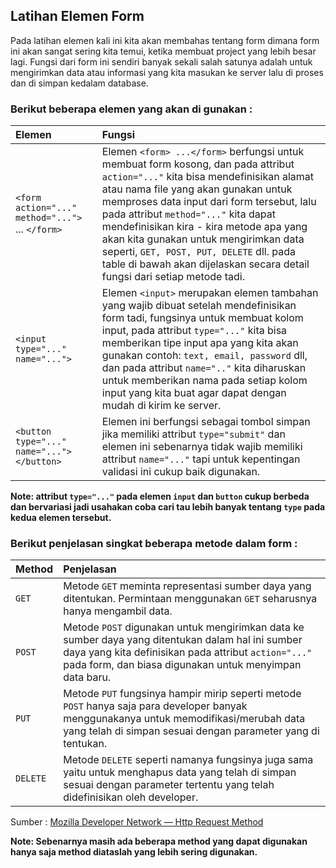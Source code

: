 ## Latihan Elemen Form
Pada latihan elemen kali ini kita akan membahas tentang form dimana form ini akan sangat sering kita temui, ketika membuat project yang lebih besar lagi. Fungsi dari form ini sendiri banyak sekali salah satunya adalah untuk mengirimkan data atau informasi yang kita masukan ke server lalu di proses dan di simpan kedalam database.

### Berikut beberapa elemen yang akan di gunakan :
| Elemen | Fungsi     |
| :------------- | :------------- |
| `<form action="..." method="...">` ... `</form>`       | Elemen `<form> ...</form>` berfungsi untuk membuat form kosong, dan pada attribut `action="..."` kita bisa mendefinisikan alamat atau nama file yang akan gunakan untuk memproses data input dari form tersebut, lalu pada attribut `method="..."` kita dapat mendefinisikan kira - kira metode apa yang akan kita gunakan untuk mengirimkan data seperti, `GET, POST, PUT, DELETE` dll. pada table di bawah akan dijelaskan secara detail fungsi dari setiap metode tadi.    |
| `<input type="..." name="...">`       | Elemen `<input>` merupakan elemen tambahan yang wajib dibuat setelah mendefinisikan form tadi, fungsinya untuk membuat kolom input, pada attribut `type="..."` kita bisa memberikan tipe input apa yang kita akan gunakan contoh: `text, email, password` dll, dan pada attribut `name=".."` kita diharuskan untuk memberikan nama pada setiap kolom input yang kita buat agar dapat dengan mudah di kirim ke server.      |
| `<button type="..." name="..."></button>`       | Elemen ini berfungsi sebagai tombol simpan jika memiliki attribut `type="submit"` dan elemen ini sebenarnya tidak wajib memiliki attribut `name="..."` tapi untuk kepentingan validasi ini cukup baik digunakan.      |

**Note: attribut `type="..."` pada elemen `input` dan `button` cukup berbeda dan bervariasi jadi usahakan coba cari tau lebih banyak tentang `type` pada kedua elemen tersebut.**

### Berikut penjelasan singkat beberapa metode dalam form :
| Method | Penjelasan     |
| :------------- | :------------- |
| `GET`       | Metode `GET` meminta representasi sumber daya yang ditentukan. Permintaan menggunakan `GET` seharusnya hanya mengambil data.      |
| `POST`       | Metode `POST` digunakan untuk mengirimkan data ke sumber daya yang ditentukan dalam hal ini sumber daya yang kita definisikan pada attribut `action="..."` pada form, dan biasa digunakan untuk menyimpan data baru.     |
| `PUT`       | Metode `PUT` fungsinya hampir mirip seperti metode `POST` hanya saja para developer banyak menggunakanya untuk memodifikasi/merubah data yang telah di simpan sesuai dengan parameter yang di tentukan.      |
| `DELETE`       | Metode `DELETE` seperti namanya fungsinya juga sama yaitu untuk menghapus data yang telah di simpan sesuai dengan parameter tertentu yang telah didefinisikan oleh developer.      |

Sumber : [Mozilla Developer Network &mdash; Http Request Method](https://developer.mozilla.org/id/docs/Web/HTTP/Methods)

**Note: Sebenarnya masih ada beberapa method yang dapat digunakan hanya saja method diataslah yang lebih sering digunakan.**
